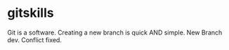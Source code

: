 # gitskills

Git is a software.
Creating a new branch is quick AND simple.
New Branch dev.
Conflict fixed.
